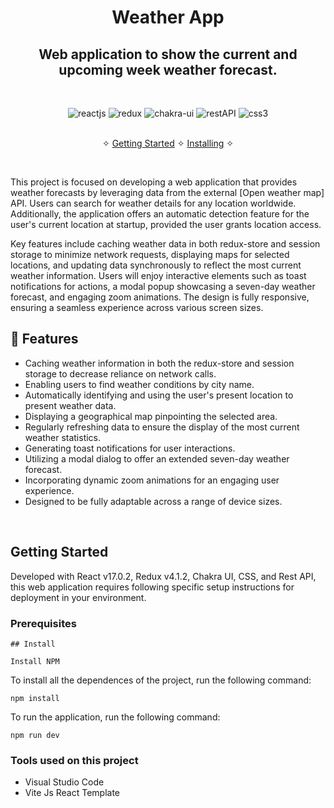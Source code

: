 <h1 align="center">Weather App</h1> 

<h2 align="center">Web application to show the current and upcoming week weather forecast.</h2>    

<br />
<p align="center">
    <img src="https://img.shields.io/badge/React_(17.0.2)-20232A?style=for-the-badge&logo=react&logoColor=61DAFB" alt="reactjs" />
    <img src="https://img.shields.io/badge/Redux_(4.1.2)-593D88?style=for-the-badge&logo=redux&logoColor=white" alt="redux" />
    <img src="https://img.shields.io/badge/Chakra%20UI-3bc7bd?style=for-the-badge&logo=chakraui&logoColor=white" alt="chakra-ui"/>
    <img src="https://img.shields.io/badge/Rest_API-02303A?style=for-the-badge&logo=react-router&logoColor=white" alt="restAPI"/>
    <img src="https://img.shields.io/badge/CSS3-1572B6?style=for-the-badge&logo=css3&logoColor=white" alt="css3"/>     
</p>

  <p align="center"> 
    <br />&#10023;
    <a href="#Getting-Started">Getting Started</a> &#10023; <a href="#Install">Installing</a> &#10023;    
  </p>



<br/>

This project is focused on developing a web application that provides weather forecasts by leveraging data from the external [Open weather map] API. Users can search for weather details for any location worldwide. Additionally, the application offers an automatic detection feature for the user's current location at startup, provided the user grants location access. 

Key features include caching weather data in both redux-store and session storage to minimize network requests, displaying maps for selected locations, and updating data synchronously to reflect the most current weather information. Users will enjoy interactive elements such as toast notifications for actions, a modal popup showcasing a seven-day weather forecast, and engaging zoom animations. The design is fully responsive, ensuring a seamless experience across various screen sizes.

## 🚀 Features
- Caching weather information in both the redux-store and session storage to decrease reliance on network calls.
- Enabling users to find weather conditions by city name.
- Automatically identifying and using the user's present location to present weather data.
- Displaying a geographical map pinpointing the selected area.
- Regularly refreshing data to ensure the display of the most current weather statistics.
- Generating toast notifications for user interactions.
- Utilizing a modal dialog to offer an extended seven-day weather forecast.
- Incorporating dynamic zoom animations for an engaging user experience.
- Designed to be fully adaptable across a range of device sizes.

<br/>

## Getting Started

Developed with React v17.0.2, Redux v4.1.2, Chakra UI, CSS, and Rest API, this web application requires following specific setup instructions for deployment in your environment.


### Prerequisites

```
## Install

Install NPM
```
To install all the dependences of the project, run the following command:
```
npm install
```
To run the application, run the following command:
```
npm run dev
```

### Tools used on this project

- Visual Studio Code
- Vite Js React Template